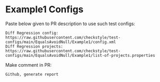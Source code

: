 # Example1 Configs
Paste below given to PR description to use such test configs:
```
Diff Regression config: https://raw.githubusercontent.com/checkstyle/test-configs/main/EqualsAvoidNull/Example1/config.xml
Diff Regression projects: https://raw.githubusercontent.com/checkstyle/test-configs/main/EqualsAvoidNull/Example1/list-of-projects.properties
```
Make comment in PR:
```
Github, generate report
```
